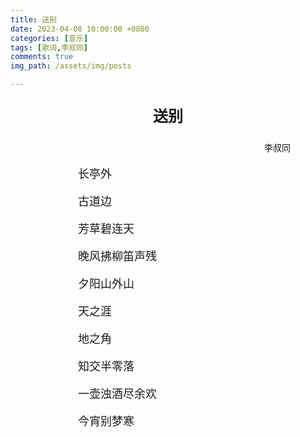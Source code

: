 ```yaml
---
title: 送别
date: 2023-04-08 10:00:00 +0800
categories: [音乐]
tags: [歌词,李叔同]
comments: true
img_path: /assets/img/posts

---
```


<p align="center" style="font-family:微软雅黑;font-size:x-large;font-weight:bold"> 送别 </p>

<p align="right" style="padding-right:4em;font-family:微软雅黑"> 李叔同 </p>

<p style="text-indent:6em;font-family:宋体;font-size:large"> 长亭外 </p>

<p style="text-indent:6em;font-family:宋体;font-size:large"> 古道边 </p>

<p style="text-indent:6em;font-family:宋体;font-size:large"> 芳草碧连天 </p>

<p style="text-indent:6em;font-family:宋体;font-size:large"> 晚风拂柳笛声残 </p>

<p style="text-indent:6em;font-family:宋体;font-size:large"> 夕阳山外山 </p>

<p style="text-indent:6em;font-family:宋体;font-size:large"> 天之涯 </p>

<p style="text-indent:6em;font-family:宋体;font-size:large"> 地之角 </p>

<p style="text-indent:6em;font-family:宋体;font-size:large"> 知交半零落 </p>

<p style="text-indent:6em;font-family:宋体;font-size:large"> 一壶浊酒尽余欢 </p>

<p style="text-indent:6em;font-family:宋体;font-size:large"> 今宵别梦寒 </p>
